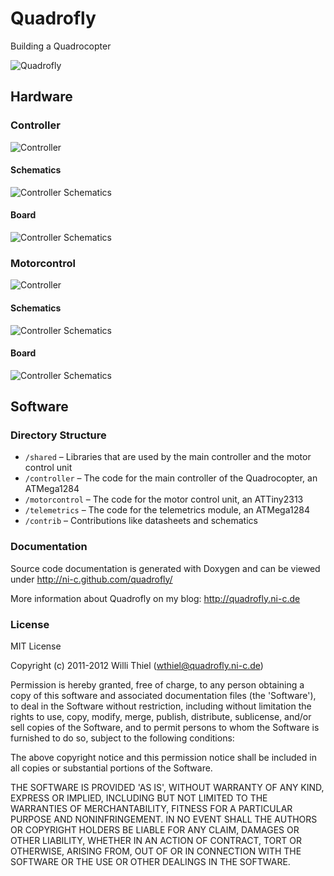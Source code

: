 # Quadrofly

Building a Quadrocopter

![Quadrofly](https://raw.github.com/ni-c/quadrofly/gh-pages/images/quadrofly.jpg)

## Hardware

### Controller

![Controller](https://raw.github.com/ni-c/quadrofly/gh-pages/images/controller.jpg)

#### Schematics

![Controller Schematics](https://raw.github.com/ni-c/quadrofly/gh-pages/images/controller_schematics.jpg)

#### Board

![Controller Schematics](https://raw.github.com/ni-c/quadrofly/gh-pages/images/controller_board.jpg)

### Motorcontrol

![Controller](https://raw.github.com/ni-c/quadrofly/gh-pages/images/motorcontrol.jpg)

#### Schematics

![Controller Schematics](https://raw.github.com/ni-c/quadrofly/gh-pages/images/motorcontrol_schematics.jpg)

#### Board

![Controller Schematics](https://raw.github.com/ni-c/quadrofly/gh-pages/images/motorcontrol_board.jpg)

## Software

### Directory Structure

- `/shared` – Libraries that are used by the main controller and the motor control unit
- `/controller` – The code for the main controller of the Quadrocopter, an ATMega1284
- `/motorcontrol` – The code for the motor control unit, an ATTiny2313
- `/telemetrics` – The code for the telemetrics module, an ATMega1284
- `/contrib` – Contributions like datasheets and schematics

### Documentation

Source code documentation is generated with Doxygen and can be viewed under http://ni-c.github.com/quadrofly/

More information about Quadrofly on my blog: http://quadrofly.ni-c.de

### License

MIT License

Copyright (c) 2011-2012 Willi Thiel (wthiel@quadrofly.ni-c.de)

Permission is hereby granted, free of charge, to any person obtaining a copy of this software and associated documentation files (the 'Software'), to deal in the Software without restriction, including without limitation the rights to use, copy, modify, merge, publish, distribute, sublicense, and/or sell copies of the Software, and to permit persons to whom the Software is furnished to do so, subject to the following conditions:

The above copyright notice and this permission notice shall be included in all copies or substantial portions of the Software.

THE SOFTWARE IS PROVIDED 'AS IS', WITHOUT WARRANTY OF ANY KIND, EXPRESS OR IMPLIED, INCLUDING BUT NOT LIMITED TO THE WARRANTIES OF MERCHANTABILITY, FITNESS FOR A PARTICULAR PURPOSE AND NONINFRINGEMENT. IN NO EVENT SHALL THE AUTHORS OR COPYRIGHT HOLDERS BE LIABLE FOR ANY CLAIM, DAMAGES OR OTHER LIABILITY, WHETHER IN AN ACTION OF CONTRACT, TORT OR OTHERWISE, ARISING FROM, OUT OF OR IN CONNECTION WITH THE SOFTWARE OR THE USE OR OTHER DEALINGS IN THE SOFTWARE.